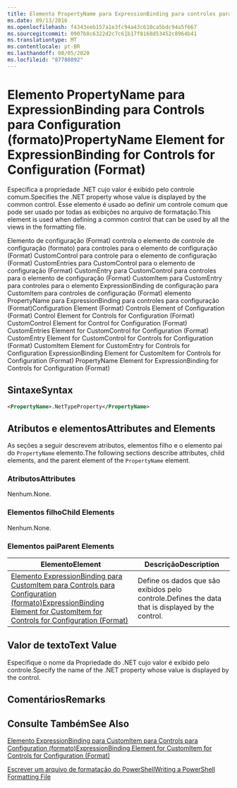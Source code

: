 ```yaml
---
title: Elemento PropertyName para ExpressionBinding para controles para configuração (Format) | Microsoft Docs
ms.date: 09/13/2016
ms.openlocfilehash: f4343eeb157a1e3fc94a43c610ca5bdc94a5f667
ms.sourcegitcommit: 0907b8c6322d2c7c61b17f8168d53452c8964b41
ms.translationtype: MT
ms.contentlocale: pt-BR
ms.lasthandoff: 08/05/2020
ms.locfileid: "87780892"
---
```

# <a name="propertyname-element-for-expressionbinding-for-controls-for-configuration-format"></a><span data-ttu-id="0f96e-102">Elemento PropertyName para ExpressionBinding para Controls para Configuration (formato)</span><span class="sxs-lookup"><span data-stu-id="0f96e-102">PropertyName Element for ExpressionBinding for Controls for Configuration (Format)</span></span>

<span data-ttu-id="0f96e-103">Especifica a propriedade .NET cujo valor é exibido pelo controle comum.</span><span class="sxs-lookup"><span data-stu-id="0f96e-103">Specifies the .NET property whose value is displayed by the common control.</span></span> <span data-ttu-id="0f96e-104">Esse elemento é usado ao definir um controle comum que pode ser usado por todas as exibições no arquivo de formatação.</span><span class="sxs-lookup"><span data-stu-id="0f96e-104">This element is used when defining a common control that can be used by all the views in the formatting file.</span></span>

<span data-ttu-id="0f96e-105">Elemento de configuração (Format) controla o elemento de controle de configuração (formato) para controles para o elemento de configuração (Format) CustomControl para controle para o elemento de configuração (Format) CustomEntries para CustomControl para o elemento de configuração (Format) CustomEntry para CustomControl para controles para o elemento de configuração (Format) CustomItem para CustomEntry para controles para o elemento ExpressionBinding de configuração para CustomItem para controles de configuração (Format) elemento PropertyName para ExpressionBinding para controles para configuração (Format)</span><span class="sxs-lookup"><span data-stu-id="0f96e-105">Configuration Element (Format) Controls Element of Configuration (Format) Control Element for Controls for Configuration (Format) CustomControl Element for Control for Configuration (Format) CustomEntries Element for CustomControl for Configuration (Format) CustomEntry Element for CustomControl for Controls for Configuration (Format) CustomItem Element for CustomEntry for Controls for Configuration ExpressionBinding Element for CustomItem for Controls for Configuration (Format) PropertyName Element for ExpressionBinding for Controls for Configuration (Format)</span></span>

## <a name="syntax"></a><span data-ttu-id="0f96e-106">Sintaxe</span><span class="sxs-lookup"><span data-stu-id="0f96e-106">Syntax</span></span>

```xml
<PropertyName>.NetTypeProperty</PropertyName>
```

## <a name="attributes-and-elements"></a><span data-ttu-id="0f96e-107">Atributos e elementos</span><span class="sxs-lookup"><span data-stu-id="0f96e-107">Attributes and Elements</span></span>

<span data-ttu-id="0f96e-108">As seções a seguir descrevem atributos, elementos filho e o elemento pai do `PropertyName` elemento.</span><span class="sxs-lookup"><span data-stu-id="0f96e-108">The following sections describe attributes, child elements, and the parent element of the `PropertyName` element.</span></span>

### <a name="attributes"></a><span data-ttu-id="0f96e-109">Atributos</span><span class="sxs-lookup"><span data-stu-id="0f96e-109">Attributes</span></span>

<span data-ttu-id="0f96e-110">Nenhum.</span><span class="sxs-lookup"><span data-stu-id="0f96e-110">None.</span></span>

### <a name="child-elements"></a><span data-ttu-id="0f96e-111">Elementos filho</span><span class="sxs-lookup"><span data-stu-id="0f96e-111">Child Elements</span></span>

<span data-ttu-id="0f96e-112">Nenhum.</span><span class="sxs-lookup"><span data-stu-id="0f96e-112">None.</span></span>

### <a name="parent-elements"></a><span data-ttu-id="0f96e-113">Elementos pai</span><span class="sxs-lookup"><span data-stu-id="0f96e-113">Parent Elements</span></span>

|<span data-ttu-id="0f96e-114">Elemento</span><span class="sxs-lookup"><span data-stu-id="0f96e-114">Element</span></span>|<span data-ttu-id="0f96e-115">Descrição</span><span class="sxs-lookup"><span data-stu-id="0f96e-115">Description</span></span>|
|-------------|-----------------|
|[<span data-ttu-id="0f96e-116">Elemento ExpressionBinding para CustomItem para Controls para Configuration (formato)</span><span class="sxs-lookup"><span data-stu-id="0f96e-116">ExpressionBinding Element for CustomItem for Controls for Configuration (Format)</span></span>](./expressionbinding-element-for-customitem-for-controls-for-configuration-format.md)|<span data-ttu-id="0f96e-117">Define os dados que são exibidos pelo controle.</span><span class="sxs-lookup"><span data-stu-id="0f96e-117">Defines the data that is displayed by the control.</span></span>|

## <a name="text-value"></a><span data-ttu-id="0f96e-118">Valor de texto</span><span class="sxs-lookup"><span data-stu-id="0f96e-118">Text Value</span></span>

<span data-ttu-id="0f96e-119">Especifique o nome da Propriedade do .NET cujo valor é exibido pelo controle.</span><span class="sxs-lookup"><span data-stu-id="0f96e-119">Specify the name of the .NET property whose value is displayed by the control.</span></span>

## <a name="remarks"></a><span data-ttu-id="0f96e-120">Comentários</span><span class="sxs-lookup"><span data-stu-id="0f96e-120">Remarks</span></span>

## <a name="see-also"></a><span data-ttu-id="0f96e-121">Consulte Também</span><span class="sxs-lookup"><span data-stu-id="0f96e-121">See Also</span></span>

[<span data-ttu-id="0f96e-122">Elemento ExpressionBinding para CustomItem para Controls para Configuration (formato)</span><span class="sxs-lookup"><span data-stu-id="0f96e-122">ExpressionBinding Element for CustomItem for Controls for Configuration (Format)</span></span>](./expressionbinding-element-for-customitem-for-controls-for-configuration-format.md)

[<span data-ttu-id="0f96e-123">Escrever um arquivo de formatação do PowerShell</span><span class="sxs-lookup"><span data-stu-id="0f96e-123">Writing a PowerShell Formatting File</span></span>](./writing-a-powershell-formatting-file.md)
